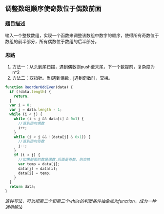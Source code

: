 ## 调整数组顺序使奇数位于偶数前面

### 题目描述

输入一个整数数组，实现一个函数来调整该数组中数字的顺序，使得所有奇数位于数组的前半部分，所有偶数位于数组的后半部分。

### 思路

1. 方法一：从头到尾扫描，遇到偶数则push至末尾，下一个数提前，复杂度为n^2
2. 方法二：双指针。当i遇到偶数，j遇到奇数时，交换。
```javascript
function ReorderOddEven(data) {
  if (!data.length) {
    return;
  }
  var i = 0;
  var j = data.length - 1;
  while (i < j) {
    while (i < j && data[i] & 0x1) {
      //直到指向偶数
      i++;
    }
    while (i < j && !(data[j] & 0x1)) {
      //直到指向奇数
      j--;
    }
    if (i < j) {
      //如果前面的数是偶数,后面是奇数，则交换
      var temp = data[j];
      data[j] = data[i];
      data[i] = temp;
    }
  }
  return data;
}
```
*这种写法，可以把第二个和第三个while的判断条件抽象成为function，成为一种通用解法*
